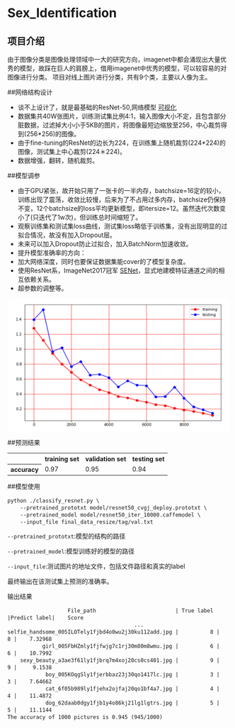 # Sex_Identification

## 项目介绍
由于图像分类是图像处理领域中一大的研究方向，imagenet中都会涌现出大量优秀的模型，故踩在巨人的肩膀上，借用imagenet中优秀的模型，可以较容易的对图像进行分类。
项目对线上图片进行分类，共有9个类，主要以人像为主。

##网络结构设计
* 谈不上设计了，就是最基础的ResNet-50,网络模型  [可视化](http://ethereon.github.io/netscope/#/gist/6c1cb523a01d8f81a2387c132c08fa6d)  
* 数据集共40W张图片，训练测试集比例4:1，输入图像大小不定，且包含部分脏数据，过滤掉大小小于5KB的图片，将图像最短边缩放至256，中心裁剪得到(256*256)的图像。
* 由于fine-tuning的ResNet的边长为224，在训练集上随机裁剪(224*224)的图像，测试集上中心裁剪(224＊224)。
* 数据增强，翻转，随机裁剪。

##模型调参
* 由于GPU紧张，故开始只用了一张卡的一半内存，batchsize=16定的较小，训练出现了震荡，收敛比较慢，后来为了不占用过多内存，batchsize仍保持不变，12个batchsize的loss平均更新模型，即itersize=12。虽然迭代次数变小了(只迭代了1w次)，但训练总时间缩短了。
* 观察训练集和测试集loss曲线，测试集loss略低于训练集，没有出现明显的过拟合情况，故没有加入Dropout层。
* 未来可以加入Dropout防止过拟合，加入BatchNorm加速收敛。
* 提升模型准确率的方向：
 * 加大网络深度，同时也要保证数据集能cover的了模型复杂度。
 * 使用ResNet系，ImageNet2017冠军 [SENet](https://github.com/hujie-frank/SENet)，显式地建模特征通道之间的相互依赖关系。
 * 超参数的调整等。
 
<p align='center'><img src="https://raw.githubusercontent.com/Maycbj/Share/intern_sina/Sex_Identification/images/loss.jpg" width=500 height=300 align="center"></p>

##预测结果
<p align='center'>
<table>
    <tr>
        <th></th>
        <th>training set</th>
        <th>validation set</th>
        <th>testing set</th>
    </tr>
    <tr>
        <th>accuracy</th>
        <td>0.97</td>
        <td>0.95</td>
        <td>0.94</td>
    </tr>
</table>
</p>

##模型使用

	python ./classify_resnet.py \
		--pretrained_prototxt model/resnet50_cvgj_deploy.prototxt \
		--pretrained_model model/resnet50_iter_10000.caffemodel \
		--input_file final_data_resize/tag/val.txt
	
	
`--pretrained_prototxt`:模型的结构的路径

`--pretrained_model`:模型训练好的模型的路径

`--input_file`:测试图片的地址文件，包括文件路径和真实的label

最终输出在该测试集上预测的准确率。

输出结果

	                   File_path				         | True label |Predict label|    Score
	                   						...
	selfie_handsome_005ILOTely1fjbd4o0wu2j30ku112add.jpg |          8 |           8 |    7.32968
	           girl_005FbHZmly1fjfwjg7c1rj30m80m8wmu.jpg |          6 |           6 |    10.7992
	    sexy_beauty_a3ae3f61ly1fjbrq7m4xoj20cs0cs401.jpg |          9 |           9 |     9.1538
	            boy_005KOqgSly1fjerbbaz23j30qo1417lc.jpg |          3 |           3 |    7.64662
	            cat_6f05b989ly1fjehx2ojfaj20qo1bf4a7.jpg |          4 |           4 |    11.4872
	            dog_62daab0dgy1fjb1y4o86kj21lg1lgtrs.jpg |          5 |           5 |    11.1144
	The accuracy of 1000 pictures is 0.945 (945/1000)





